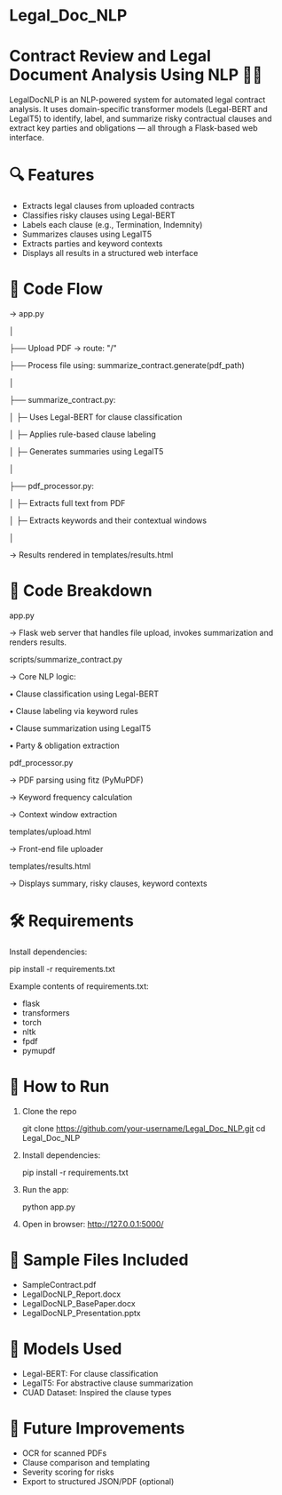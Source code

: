 # Legal_Doc_NLP
# Contract Review and Legal Document Analysis Using NLP 🧠📄
LegalDocNLP is an NLP-powered system for automated legal contract analysis. It uses domain-specific transformer models (Legal-BERT and LegalT5) to identify, label, and summarize risky contractual clauses and extract key parties and obligations — all through a Flask-based web interface.

# 🔍 Features
* Extracts legal clauses from uploaded contracts
* Classifies risky clauses using Legal-BERT
* Labels each clause (e.g., Termination, Indemnity)
* Summarizes clauses using LegalT5
* Extracts parties and keyword contexts
* Displays all results in a structured web interface

# 🧭 Code Flow
→ app.py

│

├── Upload PDF → route: "/"

├── Process file using: summarize_contract.generate(pdf_path)

│

├── summarize_contract.py:

│ ├─ Uses Legal-BERT for clause classification

│ ├─ Applies rule-based clause labeling

│ ├─ Generates summaries using LegalT5

│

├── pdf_processor.py:

│ ├─ Extracts full text from PDF

│ ├─ Extracts keywords and their contextual windows

│

→ Results rendered in templates/results.html

# 📂 Code Breakdown
app.py

→ Flask web server that handles file upload, invokes summarization and renders results.

scripts/summarize_contract.py

→ Core NLP logic:

• Clause classification using Legal-BERT

• Clause labeling via keyword rules

• Clause summarization using LegalT5

• Party & obligation extraction

pdf_processor.py

→ PDF parsing using fitz (PyMuPDF)

→ Keyword frequency calculation

→ Context window extraction

templates/upload.html

→ Front-end file uploader

templates/results.html

→ Displays summary, risky clauses, keyword contexts

# 🛠️ Requirements
  Install dependencies:
  
  pip install -r requirements.txt
  
  Example contents of requirements.txt:
* flask
* transformers
* torch
* nltk
* fpdf
* pymupdf

# 🚀 How to Run
1. Clone the repo

    git clone https://github.com/your-username/Legal_Doc_NLP.git
    cd Legal_Doc_NLP

2. Install dependencies:

    pip install -r requirements.txt

3. Run the app:

    python app.py

4. Open in browser:
    http://127.0.0.1:5000/

# 📎 Sample Files Included
* SampleContract.pdf
* LegalDocNLP_Report.docx
* LegalDocNLP_BasePaper.docx
* LegalDocNLP_Presentation.pptx

# 🧠 Models Used
* Legal-BERT: For clause classification
* LegalT5: For abstractive clause summarization
* CUAD Dataset: Inspired the clause types

# 📌 Future Improvements
* OCR for scanned PDFs
* Clause comparison and templating
* Severity scoring for risks
* Export to structured JSON/PDF (optional)


